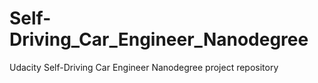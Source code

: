 # Self-Driving_Car_Engineer_Nanodegree
Udacity Self-Driving Car Engineer Nanodegree project repository
